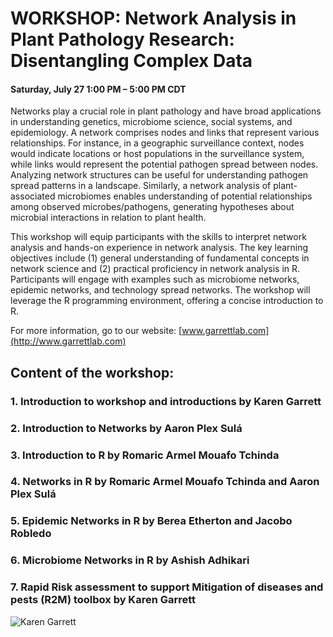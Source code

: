 ﻿# WORKSHOP: Network Analysis in Plant Pathology Research: Disentangling Complex Data
#### Saturday, July 27 1:00 PM – 5:00 PM CDT

Networks play a crucial role in plant pathology and have broad applications in understanding genetics, microbiome science, social systems, and epidemiology. A network comprises nodes and links that represent various relationships. For instance, in a geographic surveillance context, nodes would indicate locations or host populations in the surveillance system, while links would represent the potential pathogen spread between nodes. Analyzing network structures can be useful for understanding pathogen spread patterns in a landscape. Similarly, a network analysis of plant-associated microbiomes enables understanding of potential relationships among observed microbes/pathogens, generating hypotheses about microbial interactions in relation to plant health. 

This workshop will equip participants with the skills to interpret network analysis and hands-on experience in network analysis. The key learning objectives include (1) general understanding of fundamental concepts in network science and (2) practical proficiency in network analysis in R. Participants will engage with examples such as microbiome networks, epidemic networks, and technology spread networks. The workshop will leverage the R programming environment, offering a concise introduction to R. 

For more information, go to our website: [www.garrettlab.com](http://www.garrettlab.com)

## Content of the workshop:
### 1. Introduction to workshop and introductions by Karen Garrett
### 2. Introduction to Networks by Aaron Plex Sulá
### 3. Introduction to R by Romaric Armel Mouafo Tchinda
### 4. Networks in R by Romaric Armel Mouafo Tchinda and Aaron Plex Sulá
### 5. Epidemic Networks in R by Berea Etherton and Jacobo Robledo
### 6. Microbiome Networks in R by Ashish Adhikari
### 7. Rapid Risk assessment to support Mitigation of diseases and pests (R2M) toolbox by Karen Garrett
![Karen Garrett](./Pictures/Karen_Garret.jpg)
